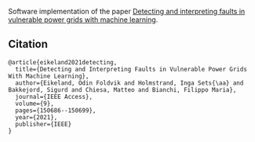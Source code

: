 Software implementation of the paper [Detecting and interpreting faults in vulnerable power grids with machine learning](https://doi.org/10.1109/ACCESS.2021.3127042).
 
## Citation
    @article{eikeland2021detecting,
      title={Detecting and Interpreting Faults in Vulnerable Power Grids With Machine Learning},
      author={Eikeland, Odin Foldvik and Holmstrand, Inga Sets{\aa} and Bakkejord, Sigurd and Chiesa, Matteo and Bianchi, Filippo Maria},
      journal={IEEE Access},
      volume={9},
      pages={150686--150699},
      year={2021},
      publisher={IEEE}
    }
